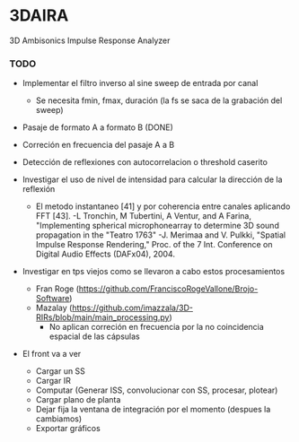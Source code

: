# 3DAIRA
3D Ambisonics Impulse Response Analyzer

### TODO
- Implementar el filtro inverso al sine sweep de entrada por canal
  - Se necesita fmin, fmax, duración (la fs se saca de la grabación del sweep) 
- Pasaje de formato A a formato B (DONE)
- Correción en frecuencia del pasaje A a B
- Detección de reflexiones con autocorrelacion o threshold caserito
- Investigar el uso de nivel de intensidad para calcular la dirección de la reflexión
  - El metodo instantaneo [41] y por coherencia entre canales aplicando FFT [43].
      -L Tronchin, M Tubertini, A Ventur, and A Farina, "Implementing spherical microphonearray to determine 3D sound propagation in the "Teatro 1763"
      -J. Merimaa and V. Pulkki, "Spatial Impulse Response Rendering," Proc. of the 7 Int. Conference on Digital Audio Effects (DAFx04), 2004.
  
- Investigar en tps viejos como se llevaron a cabo estos procesamientos
  - Fran Roge (https://github.com/FranciscoRogeVallone/Brojo-Software)
  - Mazalay (https://github.com/imazzala/3D-RIRs/blob/main/main_processing.py)
    - No aplican correción en frecuencia por la no coincidencia espacial de las cápsulas

- El front va a ver
  - Cargar un SS
  - Cargar IR
  - Computar (Generar ISS, convolucionar con SS, procesar, plotear)
  - Cargar plano de planta
  - Dejar fija la ventana de integración por el momento (despues la cambiamos)
  - Exportar gráficos
  
